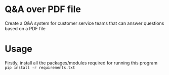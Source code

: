 # Q&A over PDF file

Create a Q&A system for customer service teams that can answer questions based on a PDF file

# Usage
Firstly, install all the packages/modules required for running this program
`pip install -r requirements.txt`



